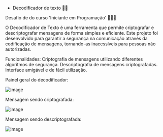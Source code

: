 - Decodificador de texto 🔐🚀

Desafio de do curso 'Iniciante em Programação' 👩🏾‍💻

O Decodificador de Texto é uma ferramenta que permite criptografar e descriptografar mensagens de forma simples e eficiente. 
Este projeto foi desenvolvido para garantir a segurança na comunicação através da codificação de mensagens, tornando-as inacessíveis para pessoas não autorizadas.

Funcionalidades:
Criptografia de mensagens utilizando diferentes algoritmos de segurança.
Descriptografia de mensagens criptografadas.
Interface amigável e de fácil utilização.

Painel geral do decodificador:

![image](https://github.com/user-attachments/assets/46b2189b-34d4-429b-a7ff-905c99a093bd)


Mensagem sendo criptografada:

![image](https://github.com/user-attachments/assets/5a243901-5edc-40b7-a088-57077820a5ef)


Mensagem sendo descriptografada:

![image](https://github.com/user-attachments/assets/a1784b4b-9201-4abe-b624-5081117d1e5e)

